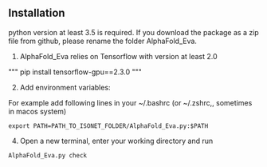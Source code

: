 ## Installation
python version at least 3.5 is required. If you download the package as a zip file from github, please rename the folder  AlphaFold_Eva.

1.  AlphaFold_Eva relies on Tensorflow with version at least 2.0

"""
pip install tensorflow-gpu==2.3.0
"""

2. Add environment variables: 

For example add following lines in your ~/.bashrc  (or ~/.zshrc,, sometimes in macos system)
```
export PATH=PATH_TO_ISONET_FOLDER/AlphaFold_Eva.py:$PATH  
```
4. Open a new terminal, enter your working directory and run 
```
AlphaFold_Eva.py check
```


<!---
xiong19912010/xiong19912010 is a ✨ special ✨ repository because its `README.md` (this file) appears on your GitHub profile.
You can click the Preview link to take a look at your changes.
--->
